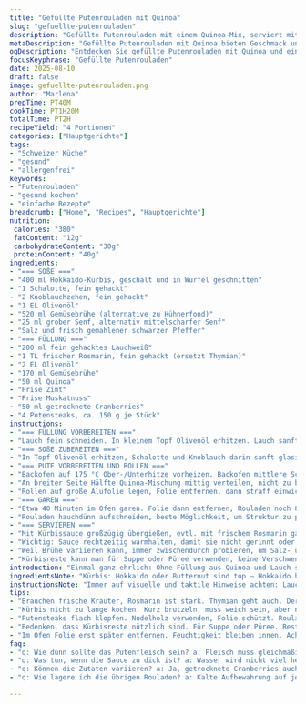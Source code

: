 ```yaml
---
title: "Gefüllte Putenrouladen mit Quinoa"
slug: "gefuellte-putenrouladen"
description: "Gefüllte Putenrouladen mit einem Quinoa-Mix, serviert mit einer cremigen Sauce aus Hokkaido-Kürbis. Ein allergenfreies Gericht ohne Gluten, Milchprodukte, Nüsse und Eier. Die Quinoa-Füllung verfeinert mit frischen Kräutern, getrockneten Cranberries und einer Prise würziger Muskatnuss. Die Kürbissauce wird samtweich püriert und mit Dijon-Senf abgerundet, dabei ist das Abschmecken mit Salz und Pfeffer essentiell. Im Ofen schonend gegart, bleiben die Rouladen saftig. Ein Gericht für bewusste Genießer, das sich hervorragend für Wochenendküche eignet und dabei sowohl optisch als auch geschmacklich überzeugt."
metaDescription: "Gefüllte Putenrouladen mit Quinoa bieten Geschmack und Vielfalt. Glutenfrei, milchfrei und ideal für bewusste Genießer."
ogDescription: "Entdecken Sie gefüllte Putenrouladen mit Quinoa und einer cremigen Kürbissauce – perfekt für gesundheitsbewusste Küche."
focusKeyphrase: "Gefüllte Putenrouladen"
date: 2025-08-10
draft: false
image: gefuellte-putenrouladen.png
author: "Marlena"
prepTime: PT40M
cookTime: PT1H20M
totalTime: PT2H
recipeYield: "4 Portionen"
categories: ["Hauptgerichte"]
tags:
- "Schweizer Küche"
- "gesund"
- "allergenfrei"
keywords:
- "Putenrouladen"
- "gesund kochen"
- "einfache Rezepte"
breadcrumb: ["Home", "Recipes", "Hauptgerichte"]
nutrition: 
 calories: "380"
 fatContent: "12g"
 carbohydrateContent: "30g"
 proteinContent: "40g"
ingredients:
- "=== SOßE ==="
- "400 ml Hokkaido-Kürbis, geschält und in Würfel geschnitten"
- "1 Schalotte, fein gehackt"
- "2 Knoblauchzehen, fein gehackt"
- "1 EL Olivenöl"
- "520 ml Gemüsebrühe (alternative zu Hühnerfond)"
- "25 ml grober Senf, alternativ mittelscharfer Senf"
- "Salz und frisch gemahlener schwarzer Pfeffer"
- "=== FÜLLUNG ==="
- "200 ml fein gehacktes Lauchweiß"
- "1 TL frischer Rosmarin, fein gehackt (ersetzt Thymian)"
- "2 EL Olivenöl"
- "170 ml Gemüsebrühe"
- "50 ml Quinoa"
- "Prise Zimt"
- "Prise Muskatnuss"
- "50 ml getrocknete Cranberries"
- "4 Putensteaks, ca. 150 g je Stück"
instructions:
- "=== FÜLLUNG VORBEREITEN ==="
- "Lauch fein schneiden. In kleinem Topf Olivenöl erhitzen. Lauch sanft anschwitzen mit Rosmarin, nicht bräunen, sondern weich werden lassen, etwa 6 Minuten. Brühe dazu, Quinoa einrieseln, Gewürze zufügen. Aufkochen, dann Hitze reduzieren, abgedeckt etwa 22 Minuten köcheln lassen, bis Quinoa weich. Wenn zu trockene Pfanne, wenig Wasser nachgießen. Zum Schluss Cranberries unterheben, damit der Quinoa leicht klebt. Salzen, pfeffern. Abkühlen lassen."
- "=== SOßE ZUBEREITEN ==="
- "In Topf Olivenöl erhitzen, Schalotte und Knoblauch darin sanft glasig dünsten, langsames Brutzeln – nicht braun werden lassen, sonst Bitterstoffe. Hokkaido hinzugeben, kurz mitdünsten, dann Brühe eingießen. Aufkochen, Hitze drosseln. Zugedeckt etwa 18 Minuten köcheln, bis Kürbis weich, aromatisch duftet und fast zerfällt. In Blender geben, Senf einrühren, kräftig pürieren, bis sämig. Mit Salz und Pfeffer abschmecken. Warmstellen, nicht kochen, sonst Senf bitter."
- "=== PUTE VORBEREITEN UND ROLLEN ==="
- "Backofen auf 175 °C Ober-/Unterhitze vorheizen. Backofen mittlere Schiene. Zwei Stücke Putenfleisch auf Frischhaltefolie legen, obere Folie abziehen. Mit Nudelholz auf ca. 22x16 cm gleichmäßig dünn klopfen. Fleisch salzen und pfeffern, nicht sparen, sonst bleibt Geschmack fad."
- "An breiter Seite Hälfte Quinoa-Mischung mittig verteilen, nicht zu breit, sonst rollen schwierig. Seiten freilassen, sonst Füllung läuft raus. Rollen vorsichtig einrollen, bis Rolle entsteht, aber Folie nicht mit aufrollen."
- "Rollen auf große Alufolie legen, Folie entfernen, dann straff einwickeln. Enden eindrehen, so bleiben Rouladen kompakt und saftig. Auf Backblech legen. Vorgang wiederholen mit restlicher Füllung und Fleisch."
- "=== GAREN ==="
- "Etwa 40 Minuten im Ofen garen. Folie dann entfernen, Rouladen noch 8-10 Minuten offen backen, dadurch Oberfläche zwar nicht knusprig, aber etwas fester, gibt bite und verhindert Feuchte-Stau. Dazwischen manchmal überprüfen, Fleisch fühlt sich fest aber elastisch an. Innen soll es komplett durch, darf aber nicht trocken werden."
- "Rouladen hauchdünn aufschneiden, beste Möglichkeit, um Struktur zu prüfen."
- "=== SERVIEREN ==="
- "Mit Kürbissauce großzügig übergießen, evtl. mit frischem Rosmarin garnieren. Als Beilage passen grüner Salat oder geröstete Wurzelgemüse."
- "Wichtig: Sauce rechtzeitig warmhalten, damit sie nicht gerinnt oder eindickt. Bei zu viel Sauce kann man sie mit etwas Wasser strecken, aber sparsam, lieber konzentriert."
- "Weil Brühe variieren kann, immer zwischendurch probieren, um Salz- und Pfefferbalance zu wahren."
- "Kürbisreste kann man für Suppe oder Püree verwenden, keine Verschwendung."
introduction: "Einmal ganz ehrlich: Ohne Füllung aus Quinoa und Lauch schmeckt gefüllte Putenbrust oft langweilig. Die Kombination mit getrockneten Cranberries gibt einen feinen Kontrast zwischen süß und herb. Kürbis-Sauce statt Sahne bringt nicht nur Farbe, sondern auch natürliche Süße und Cremigkeit ohne Milch. Schon öfter probiert mit Butternut, doch diesmal Hokkaido gewählt – weniger Aufwand, mehr Geschmack. Dazu braucht es Geduld, kein hektisches Gemüsewürfeln oder trockenes Fleisch. Die Textur der Quinoa-Füllung muss leicht klebrig sein, sonst rollt sie nicht gut. Wer keinen frischen Rosmarin da hat, nimmt getrockneten Thymian, klappt auch. Die Hitze im Ofen gut kontrollieren, damit das Fleisch zart bleibt und nicht trocken wird – am besten ein backofenthermometer nutzen."
ingredientsNote: "Kürbis: Hokkaido oder Butternut sind top – Hokkaido braucht nicht geschält, spart Arbeit. Gemüsebrühe statt Hühnerbrühe für vegane oder milchfreie Varianten. Statt Lauch kann auch Fenchel fein gehackt werden, gibt Anisnote. Quinoa vorher waschen, sonst kann sie bitter schmecken. Cranberries alternativ getrocknete Kirschen oder Rosinen. Senf: Dijon oder grobkörnig, je nach Geschmack. Putensteaks lassen sich gut plattieren mit Nudelholz, Folienhandschuhe schützen die Hände. Ersatzweise Hühnchenbrust streckt das Rezept ab, schmeckt ähnlich, aber Pute bleibt luftiger. Olivenöl hochwertig, gibt Geschmack, Sonnenblumen- oder Rapsöl gehen auch, verliert aber etwas Aroma."
instructionsNote: "Immer auf visuelle und taktile Hinweise achten: Lauch soll glasig, nicht braun sein; Kürbis weich, aber nicht zerfallen – ein bisschen Biss dafür Textur. Quinoa weich mit leichter Klebrigkeit. Fleisch soll elastisch sein, nicht fest wie Schuhsohle. Rolle straff wickeln, sonst auseinanderfallen beim Schneiden. Backofen mittig damit Hitze gleichmäßig wirkt. Folie erst spät entfernen, so bleibt Feuchtigkeit innen, wird saftig. Sauce erst am Ende pürieren, sonst verliert sie Frische. Abschmecken nicht vergessen – vor allem Salz, oft unterschätzt bei Gemüse. Sauce warm, nicht zu heiß halten, sonst wird sie grießelig. Geduld ist die halbe Miete, nichts überhasten. Slow cooking zahlt sich aus."
tips:
- "Brauchen frische Kräuter, Rosmarin ist stark. Thymian geht auch. Der Schnitt muss fein sein. Lauch anbraten, nicht bräunen. Aufpassen, dass es nicht bitter wird. Wenn Quinoa zu trocken, always etwas Wasser nachgießen."
- "Kürbis nicht zu lange kochen. Kurz brutzeln, muss weich sein, aber nicht zerfallend. Blender für die Sauce nutzen. Pürieren bis sämig, nicht zu lange, sonst verliert das Aroma. Senf erst rein, wenn püriert."
- "Putensteaks flach klopfen. Nudelholz verwenden, Folie schützt. Rouladen sollen straff gewickelt sein. Enden gut eindrehen, wichtig für Saftigkeit. Überprüfen, ob Fleisch elastisch bleibt."
- "Bedenken, dass Kürbisreste nützlich sind. Für Suppe oder Püree. Reste sind Gold wert. Gemüsebrühe statt Hühnerbrühe ermöglicht zusätzliche Optionen, vegan ist möglich. Statt Lauch kann auch Fenchel verwendet werden."
- "Im Ofen Folie erst später entfernen. Feuchtigkeit bleiben innen. Achtet auf Hitze. Nicht über die Zeit hinaus backen. Kontrolle hilft, damit das Essen nicht austrocknet. Geduld ist entscheidend."
faq:
- "q: Wie dünn sollte das Putenfleisch sein? a: Fleisch muss gleichmäßig dünn sein, 6 mm ist gut. Rollen ohne Füllung sind trocken. Übersicht bewahren beim Klopfen."
- "q: Was tun, wenn die Sauce zu dick ist? a: Wasser wird nicht viel helfen. Schmeckt gerne nach, Sauce muss frisch sein, Dijon-Senf hilft auch. Lieber sparsam."
- "q: Können die Zutaten variieren? a: Ja, getrocknete Cranberries auch durch rosinen eintauschen. Oder Kirschen. Quinoa kann durch Buchweizen ersetzt werden, gleiches Kochen."
- "q: Wie lagere ich die übrigen Rouladen? a: Kalte Aufbewahrung auf jeden Fall. Einfrieren hilft für lange Haltbarkeit. Immer am besten frisch erwärmen, im Ofen gleichmäßig."

---
```

